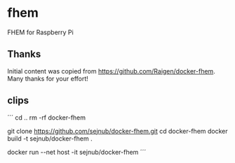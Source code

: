 # fhem
FHEM for Raspberry Pi

## Thanks
Initial content was copied from https://github.com/Raigen/docker-fhem. Many thanks for your effort! 

## clips

´´´
cd ..
rm -rf docker-fhem 

git clone https://github.com/sejnub/docker-fhem.git
cd docker-fhem 
docker build -t sejnub/docker-fhem .

docker run --net host -it sejnub/docker-fhem
´´´
